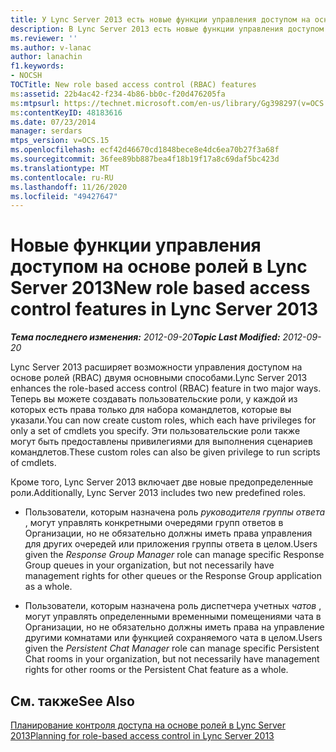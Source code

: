```yaml
---
title: У Lync Server 2013 есть новые функции управления доступом на основе ролей
description: В Lync Server 2013 есть новые функции управления доступом на основе ролей.
ms.reviewer: ''
ms.author: v-lanac
author: lanachin
f1.keywords:
- NOCSH
TOCTitle: New role based access control (RBAC) features
ms:assetid: 22b4ac42-f234-4b86-bb0c-f20d476205fa
ms:mtpsurl: https://technet.microsoft.com/en-us/library/Gg398297(v=OCS.15)
ms:contentKeyID: 48183616
ms.date: 07/23/2014
manager: serdars
mtps_version: v=OCS.15
ms.openlocfilehash: ecf42d46670cd1848bece8e4dc6ea70b27f3a68f
ms.sourcegitcommit: 36fee89bb887bea4f18b19f17a8c69daf5bc423d
ms.translationtype: MT
ms.contentlocale: ru-RU
ms.lasthandoff: 11/26/2020
ms.locfileid: "49427647"
---
```

# <a name="new-role-based-access-control-features-in-lync-server-2013"></a><span data-ttu-id="5b171-103">Новые функции управления доступом на основе ролей в Lync Server 2013</span><span class="sxs-lookup"><span data-stu-id="5b171-103">New role based access control features in Lync Server 2013</span></span>

<div data-xmlns="http://www.w3.org/1999/xhtml">

<div class="topic" data-xmlns="http://www.w3.org/1999/xhtml" data-msxsl="urn:schemas-microsoft-com:xslt" data-cs="https://msdn.microsoft.com/">

<div data-asp="https://msdn2.microsoft.com/asp">



</div>

<div id="mainSection">

<div id="mainBody"><span data-ttu-id="5b171-104">

<span> </span></span><span class="sxs-lookup"><span data-stu-id="5b171-104">

<span> </span></span></span>

<span data-ttu-id="5b171-105">_**Тема последнего изменения:** 2012-09-20_</span><span class="sxs-lookup"><span data-stu-id="5b171-105">_**Topic Last Modified:** 2012-09-20_</span></span>

<span data-ttu-id="5b171-106">Lync Server 2013 расширяет возможности управления доступом на основе ролей (RBAC) двумя основными способами.</span><span class="sxs-lookup"><span data-stu-id="5b171-106">Lync Server 2013 enhances the role-based access control (RBAC) feature in two major ways.</span></span> <span data-ttu-id="5b171-107">Теперь вы можете создавать пользовательские роли, у каждой из которых есть права только для набора командлетов, которые вы указали.</span><span class="sxs-lookup"><span data-stu-id="5b171-107">You can now create custom roles, which each have privileges for only a set of cmdlets you specify.</span></span> <span data-ttu-id="5b171-108">Эти пользовательские роли также могут быть предоставлены привилегиями для выполнения сценариев командлетов.</span><span class="sxs-lookup"><span data-stu-id="5b171-108">These custom roles can also be given privilege to run scripts of cmdlets.</span></span>

<span data-ttu-id="5b171-109">Кроме того, Lync Server 2013 включает две новые предопределенные роли.</span><span class="sxs-lookup"><span data-stu-id="5b171-109">Additionally, Lync Server 2013 includes two new predefined roles.</span></span>

  - <span data-ttu-id="5b171-110">Пользователи, которым назначена роль *руководителя группы ответа* , могут управлять конкретными очередями групп ответов в Организации, но не обязательно должны иметь права управления для других очередей или приложения группы ответа в целом.</span><span class="sxs-lookup"><span data-stu-id="5b171-110">Users given the *Response Group Manager* role can manage specific Response Group queues in your organization, but not necessarily have management rights for other queues or the Response Group application as a whole.</span></span>

  - <span data-ttu-id="5b171-111">Пользователи, которым назначена роль диспетчера учетных *чатов* , могут управлять определенными временными помещениями чата в Организации, но не обязательно должны иметь права на управление другими комнатами или функцией сохраняемого чата в целом.</span><span class="sxs-lookup"><span data-stu-id="5b171-111">Users given the *Persistent Chat Manager* role can manage specific Persistent Chat rooms in your organization, but not necessarily have management rights for other rooms or the Persistent Chat feature as a whole.</span></span>

<div>

## <a name="see-also"></a><span data-ttu-id="5b171-112">См. также</span><span class="sxs-lookup"><span data-stu-id="5b171-112">See Also</span></span>


[<span data-ttu-id="5b171-113">Планирование контроля доступа на основе ролей в Lync Server 2013</span><span class="sxs-lookup"><span data-stu-id="5b171-113">Planning for role-based access control in Lync Server 2013</span></span>](lync-server-2013-planning-for-role-based-access-control.md)  
  

<span data-ttu-id="5b171-114"></div>

</div>

<span> </span>

</div>

</div>

</span><span class="sxs-lookup"><span data-stu-id="5b171-114"></div>

</div>

<span> </span>

</div>

</div>

</span></span></div>

